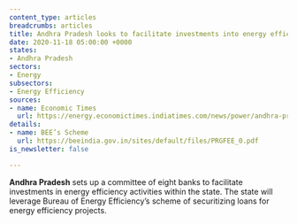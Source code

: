 ```yaml
---
content_type: articles
breadcrumbs: articles
title: Andhra Pradesh looks to facilitate investments into energy efficiency projects.
date: 2020-11-18 05:00:00 +0000
states:
- Andhra Pradesh
sectors:
- Energy
subsectors:
- Energy Efficiency
sources:
- name: Economic Times
  url: https://energy.economictimes.indiatimes.com/news/power/andhra-pradesh-panel-set-up-to-aid-energy-efficiency-projects/79240492
details:
- name: BEE’s Scheme
  url: https://beeindia.gov.in/sites/default/files/PRGFEE_0.pdf
is_newsletter: false

---
```

**Andhra Pradesh** sets up a committee of eight banks to facilitate investments in energy efficiency activities within the state. The state will leverage Bureau of Energy Efficiency’s scheme of securitizing loans for energy efficiency projects.
